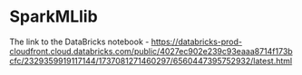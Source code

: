 # SparkMLlib

The link to the DataBricks notebook - https://databricks-prod-cloudfront.cloud.databricks.com/public/4027ec902e239c93eaaa8714f173bcfc/2329359919117144/1737081271460297/6560447395752932/latest.html
